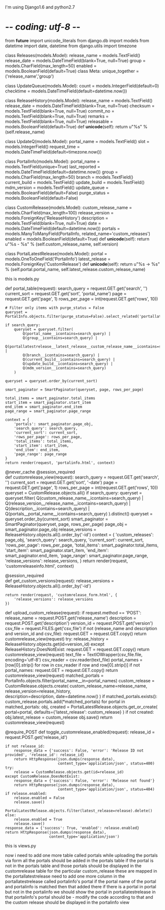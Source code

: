 I'm using Django1.6 and python2.7

# -*- coding: utf-8 -*-
from __future__ import unicode_literals
from django.db import models
from datetime import date, datetime
from django.utils import timezone


class Releases(models.Model):
    release_name = models.TextField()
    release_date = models.DateTimeField(blank=True, null=True)
    group = models.CharField(max_length=50)
    enabled = models.BooleanField(default=True)
    class Meta:
        unique_together = ('release_name','group')
    
class UpdateQueue(models.Model):
    count = models.IntegerField(default=0)
    checktime = models.DateTimeField(default=datetime.now()) 

class ReleaseHistory(models.Model):
    release_name = models.TextField()
    release_date = models.DateTimeField(blank=True, null=True)
    checksum = models.TextField(blank=True, null=True)
    commit_no = models.TextField(blank=True, null=True)
    remarks = models.TextField(blank=True, null=True)
    releasable = models.BooleanField(default=True)
    def __unicode__(self):
        return u"%s" % (self.release_name)

class UpdateQ(models.Model):
    portal_name = models.TextField()
    slot = models.IntegerField()
    request_time = models.DateTimeField(default=timezone.now())

class PortalInfo(models.Model):
    portal_name = models.TextField(unique=True)
    last_reported = models.DateTimeField(default=datetime.now())
    group = models.CharField(max_length=50)
    branch = models.TextField()
    current_build = models.TextField()
    update_build = models.TextField()
    mdm_version = models.TextField()
    update_queue = models.BooleanField(default=False)
    purge_status = models.BooleanField(default=False)

class CustomRelease(models.Model):
    custom_release_name = models.CharField(max_length=100)
    release_version = models.ForeignKey('ReleaseHistory')
    description = models.TextField(blank=True, null=True)
    date = models.DateTimeField(default=datetime.now())
    portals = models.ManyToManyField(PortalInfo, related_name='custom_releases')
    enabled = models.BooleanField(default=True)
    def __unicode__(self):
        return u"%s - %s" % (self.custom_release_name, self.version)

class PortalLatestRelease(models.Model):
    portal = models.OneToOneField('PortalInfo')
    latest_release = models.ForeignKey('CustomRelease')
    def __unicode__(self):
        return u"%s -> %s" % (self.portal.portal_name, self.latest_release.custom_release_name)

this is models.py 

def portal_table(request):
    search_query = request.GET.get('search', '')
    current_sort = request.GET.get('sort', 'portal_name')
    page = request.GET.get('page', 1)
    rows_per_page = int(request.GET.get('rows', 10))

    # Filter only items with purge_status = False
    queryset = PortalInfo.objects.filter(purge_status=False).select_related('portallatestrelease__latest_release')

    if search_query:
        queryset = queryset.filter(
            Q(portal_name__icontains=search_query) |
            Q(group__icontains=search_query) |
            Q(portallatestrelease__latest_release__custom_release_name__icontains=search_query) |
            Q(branch__icontains=search_query) |
            Q(current_build__icontains=search_query) |
            Q(update_build__icontains=search_query) |
            Q(mdm_version__icontains=search_query)
        )
    
    queryset = queryset.order_by(current_sort)
    
    smart_paginator = SmartPaginator(queryset, page, rows_per_page)
    
    total_items = smart_paginator.total_items
    start_item = smart_paginator.start_item
    end_item = smart_paginator.end_item
    page_range = smart_paginator.page_range
    
    context = {
        'portals': smart_paginator.page_obj,
        'search_query': search_query,
        'current_sort': current_sort,
        'rows_per_page': rows_per_page,
        'total_items': total_items,
        'start_item': start_item,
        'end_item': end_item,
        'page_range': page_range
    }
    return render(request, 'portalinfo.html', context)

@never_cache
@session_required  
def customrelease_view(request):
    search_query = request.GET.get('search', '')
    current_sort = request.GET.get('sort', '-date')
    page = request.GET.get('page', 1)
    rows_per_page = int(request.GET.get('rows', 10))
    queryset = CustomRelease.objects.all()
    if search_query:
        queryset = queryset.filter(
            Q(custom_release_name__icontains=search_query) |
            Q(release_version__release_name__icontains=search_query) |
            Q(description__icontains=search_query) |
            Q(portals__portal_name__icontains=search_query)
        ).distinct()
    queryset = queryset.order_by(current_sort)
    smart_paginator = SmartPaginator(queryset, page, rows_per_page)
    page_obj = smart_paginator.page_obj
    release_versions = ReleaseHistory.objects.all().order_by('-id')
    context = {
        'custom_releases': page_obj, 
        'search_query': search_query,
        'current_sort': current_sort,
        'rows_per_page': rows_per_page,
        'total_items': smart_paginator.total_items,
        'start_item': smart_paginator.start_item,
        'end_item': smart_paginator.end_item,
        'page_range': smart_paginator.page_range,
        'release_versions': release_versions,
    }
    return render(request, 'customreleaseinfo.html', context)

@session_required  
def get_custom_versions(request):
    release_versions = ReleaseHistory.objects.all().order_by('-id')
    
    return render(request, 'customrelease_form.html', {
        'release_versions': release_versions
    })

def upload_custom_release(request):
    if request.method == 'POST':
        release_name = request.POST.get('release_name')
        description = request.POST.get('description')
        version_id = request.POST.get('version')
        csv_file = request.FILES.get('csv_file')
        if not (release_name and description and version_id and csv_file):
            request.GET = request.GET.copy()
            return customrelease_view(request)
        try:
            release_history = ReleaseHistory.objects.get(id=version_id)
        except ReleaseHistory.DoesNotExist:
            request.GET = request.GET.copy()
            return customrelease_view(request)
        text_file = TextIOWrapper(csv_file.file, encoding='utf-8')
        csv_reader = csv.reader(text_file)
        portal_names = [row[0].strip() for row in csv_reader if row and row[0].strip()]
        if not portal_names:
            request.GET = request.GET.copy()
            return customrelease_view(request)
        matched_portals = PortalInfo.objects.filter(portal_name__in=portal_names)
        custom_release = CustomRelease.objects.create(
            custom_release_name=release_name,
            release_version=release_history,  
            description=description,
            date=datetime.now()
        )
        if matched_portals.exists():
            custom_release.portals.add(*matched_portals)
            for portal in matched_portals:
                obj, created = PortalLatestRelease.objects.get_or_create(
                    portal=portal,
                    defaults={'latest_release': custom_release}
                )
                if not created:
                    obj.latest_release = custom_release
                    obj.save()
        return customrelease_view(request)

@require_POST
def toggle_customrelease_enabled(request):
    release_id = request.POST.get('release_id')
    
    if not release_id:
        response_data = {'success': False, 'error': 'Release ID not provided', 'release_id': release_id}
        return HttpResponse(json.dumps(response_data),
                            content_type='application/json', status=400)
    try:
        release = CustomRelease.objects.get(id=release_id)
    except CustomRelease.DoesNotExist:
        response_data = {'success': False, 'error': 'Release not found'}
        return HttpResponse(json.dumps(response_data),
                            content_type='application/json', status=404)
    if release.enabled:
        release.enabled = False
        release.save()
        PortalLatestRelease.objects.filter(latest_release=release).delete()
    else:
        release.enabled = True
        release.save()
    response_data = {'success': True, 'enabled': release.enabled}
    return HttpResponse(json.dumps(response_data),
                        content_type='application/json') 



this is views.py 


now i need to add one more table called portals while uploading the portals via form all the portals should be added in the portals table if the portal is not in the portals table and those portals should be displayed in the customrelease table for the particular custom_release these are mapped in the portallatestrelease need to add one more column in the portallatestrelease called portalinfo's portal if the portal name of the portal and portalinfo is matched then that added there if there is a portal in portal but not in the portalinfo we should show the portal in portallatestrelease in that portalinfo's portal should be - modify the code according to that and the custom release should be displayed in the portalinfo view
